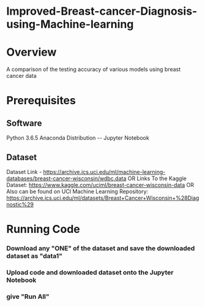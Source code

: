 # Improved-Breast-cancer-Diagnosis-using-Machine-learning
# Overview 
A comparison of the testing accuracy of various models using breast cancer data
# Prerequisites
## Software
Python 3.6.5 Anaconda Distribution -- Jupyter Notebook
## Dataset
Dataset Link - https://archive.ics.uci.edu/ml/machine-learning-databases/breast-cancer-wisconsin/wdbc.data
OR
Links To the Kaggle Dataset: https://www.kaggle.com/uciml/breast-cancer-wisconsin-data
OR
Also can be found on UCI Machine Learning Repository: https://archive.ics.uci.edu/ml/datasets/Breast+Cancer+Wisconsin+%28Diagnostic%29
# Running Code
### Download any "ONE" of the dataset and save the downloaded dataset as "data1" 
### Upload code and downloaded dataset onto the Jupyter Notebook
### give "Run All"
